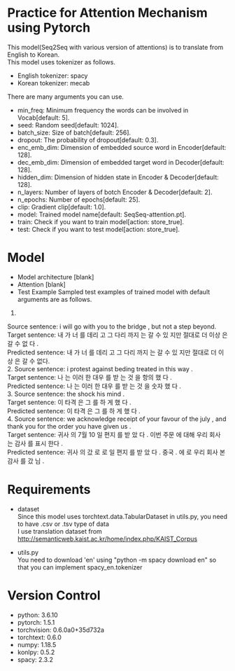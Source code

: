 Practice for Attention Mechanism using Pytorch
==============================================

This model(Seq2Seq with various version of attentions) is to translate from English to Korean.  
This model uses tokenizer as follows.
* English tokenizer: spacy
* Korean tokenizer: mecab  
  
There are many arguments you can use.
* min_freq: Minimum frequency the words can be involved in Vocab[default: 5].
* seed: Random seed[default: 1024].
* batch_size: Size of batch[default: 256].
* dropout: The probability of dropout[default: 0.3].
* enc_emb_dim: Dimension of embedded source word in Encoder[default: 128].
* dec_emb_dim: Dimension of embedded target word in Decoder[default: 128].
* hidden_dim: Dimension of hidden state in Encoder & Decoder[default: 128].
* n_layers: Number of layers of botch Encoder & Decoder[default: 2].
* n_epochs: Number of epochs[default: 25].
* clip: Gradient clip[default: 1.0].
* model: Trained model name[default: SeqSeq-attention.pt].
* train: Check if you want to train model[action: store_true].
* test: Check if you want to test model[action: store_true].

Model
=============================================
  
* Model architecture
[blank]  
* Attention
[blank]  
* Test Example
Sampled test examples of trained model with default arguments are as follows.  
  
1.
Source sentence: i will go with you to the bridge , but not a step beyond.  
Target sentence: 내 가 너 를 데리 고 그 다리 까지 는 갈 수 있 지만 절대로 더 이상 은 갈 수 없 다 .  
Predicted sentence: 내 가 너 를 데리 고 그 다리 까지 는 갈 수 있 지만 절대로 더 이상 은 갈 수 없다.  
2.
Source sentence: i protest against beding treated in this way .  
Target sentence: 나 는 이러 한 대우 를 받 는 것 을 항의 했 다 .  
Predicted sentence: 나 는 이러 한 대우 를 받 는 것 을 숫자 했 다 .  
3.
Source sentence: the shock <unk> his mind .  
Target sentence: 이 타격 은 그 를 <unk> 하 게 했 다 .  
Predicted sentence: 이 타격 은 그 를 <unk> 하 게 했 다 .  
4.
Source sentence: we acknowledge receipt of your favour of the <unk> july , and thank you for the order you have given us .  
Target sentence: 귀사 의 7월 10 일 편지 를 받 았 다 . 이번 주문 에 대해 우리 회사 는 감사 를 표시 한다 .  
Predicted sentence: 귀사 의 갔 로 로 일 편지 를 받 았 다 . 중국 . 에 로 우리 회사 본 감사 를 갔 님 .

Requirements
=============================================
* dataset  
Since this model uses torchtext.data.TabularDataset in utils.py, you need to have .csv or .tsv type of data  
I use translation dataset from http://semanticweb.kaist.ac.kr/home/index.php/KAIST_Corpus  

* utils.py  
You need to download 'en' using "python -m spacy download en" so that you can implement spacy_en.tokenizer  
  
Version Control
=============================================

* python: 3.6.10
* pytorch: 1.5.1
* torchvision: 0.6.0a0+35d732a
* torchtext: 0.6.0
* numpy: 1.18.5
* konlpy: 0.5.2
* spacy: 2.3.2
